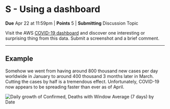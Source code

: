 # S - Using a dashboard

**Due** Apr 22 at 11:59pm  | **Points** 5 | **Submitting** Discussion Topic

Visit the AWS [COVID-19 dashboard](https://dj2taa9i652rf.cloudfront.net/dashboard.html?dashboardName=COVID-19)
and discover one interesting or surprising thing from this data.
Submit a screenshot and a brief comment.

---

## Example

Somehow we went from having around 800 thousand new cases per day worldwide in
January to around 400 thousand 3 months later in March. Cutting the cases by
half is a tremendous effect. Unfortunately, COVID-19 now appears to be spreading
faster than ever as of April.

![Daily growth of Confirmed, Deaths with Window Average (7 days) by Date](Screen%20Shot%202021-04-19%20at%2011.32.37%20AM.png)
